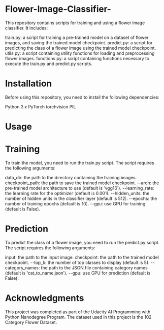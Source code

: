 # Flower-Image-Classifier-
This repository contains scripts for training and using a flower image classifier. It includes:

train.py: a script for training a pre-trained model on a dataset of flower images, and saving the trained model checkpoint.
predict.py: a script for predicting the class of a flower image using the trained model checkpoint.
utils.py: a script containing utility functions for loading and preprocessing flower images.
functions.py: a script containing functions necessary to execute the train.py and predict.py scripts.

# Installation
Before using this repository, you need to install the following dependencies:

Python 3.x
PyTorch
torchvision
PIL

# Usage
# Training
To train the model, you need to run the train.py script. The script requires the following arguments:

data_dir: the path to the directory containing the training images.
checkpoint_path: the path to save the trained model checkpoint.
--arch: the pre-trained model architecture to use (default is 'vgg16').
--learning_rate: the learning rate for the optimizer (default is 0.001).
--hidden_units: the number of hidden units in the classifier layer (default is 512).
--epochs: the number of training epochs (default is 10).
--gpu: use GPU for training (default is False).

# Prediction
To predict the class of a flower image, you need to run the predict.py script. The script requires the following arguments:

input: the path to the input image.
checkpoint: the path to the trained model checkpoint.
--top_k: the number of top classes to display (default is 5).
--category_names: the path to the JSON file containing category names (default is 'cat_to_name.json').
--gpu: use GPU for prediction (default is False).

# Acknowledgments
This project was completed as part of the Udacity AI Programming with Python Nanodegree Program. The dataset used in this project is the 102 Category Flower Dataset.
